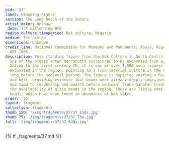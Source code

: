 ```yaml
---
pid: '37'
label: Standing Figure
section: The Long Reach of the Sahara
artist_maker: Unknown
_date: 1st millennium BCE
region_culture_timeperiod: Nok culture, Nigeria
medium: Terracotta
dimensions: Unknown
credit_line: National Commission for Museums and Monuments, Abuja, Nigeria, IFA 1
  881–1885.
description: This standing figure from the Nok Culture in North-Central Nigeria is
  one of the oldest known terracotta sculptures to be excavated from a site in Africa.
  Dating to the first century CE, it is one of over 1,000 such figures that have been
  excavated in the region, pointing to a rich material culture in the Central Sudan
  long before the medieval period. The figure is depicted wearing a beaded necklace
  and belt, providing evidence that beads were already deeply ingrained culturally
  and tied to leadership and wealth before medieval trans-Saharan trade increased
  the availability of glass beads in the region. These are likely semi-precious stone
  beads, which have been found in abundance at Nok sites.
order: '36'
layout: fragment
collection: fragments
thumb_150: '/img/fragments/37/37_150x.jpg'
thumb_75: '/img/fragments/37/37_75x.jpg'
full: '/img/fragments/37/37_640x.jpg'
---
```

{% tf _fragments/37.md %}